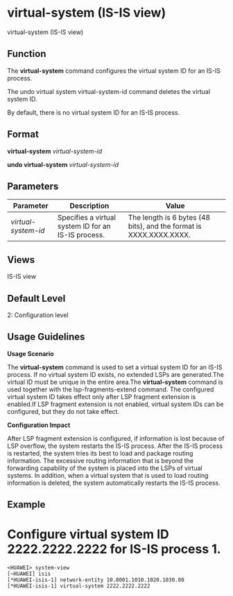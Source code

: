 virtual-system (IS-IS view)
===========================

virtual-system (IS-IS view)

Function
--------



The **virtual-system** command configures the virtual system ID for an IS-IS process.

The undo virtual system virtual-system-id command deletes the virtual system ID.



By default, there is no virtual system ID for an IS-IS process.


Format
------

**virtual-system** *virtual-system-id*

**undo virtual-system** *virtual-system-id*


Parameters
----------

| Parameter | Description | Value |
| --- | --- | --- |
| *virtual-system-id* | Specifies a virtual system ID for an IS-IS process. | The length is 6 bytes (48 bits), and the format is XXXX.XXXX.XXXX. |



Views
-----

IS-IS view


Default Level
-------------

2: Configuration level


Usage Guidelines
----------------

**Usage Scenario**

The **virtual-system** command is used to set a virtual system ID for an IS-IS process. If no virtual system ID exists, no extended LSPs are generated.The virtual ID must be unique in the entire area.The **virtual-system** command is used together with the lsp-fragments-extend command. The configured virtual system ID takes effect only after LSP fragment extension is enabled.If LSP fragment extension is not enabled, virtual system IDs can be configured, but they do not take effect.

**Configuration Impact**

After LSP fragment extension is configured, if information is lost because of LSP overflow, the system restarts the IS-IS process. After the IS-IS process is restarted, the system tries its best to load and package routing information. The excessive routing information that is beyond the forwarding capability of the system is placed into the LSPs of virtual systems. In addition, when a virtual system that is used to load routing information is deleted, the system automatically restarts the IS-IS process.


Example
-------

# Configure virtual system ID 2222.2222.2222 for IS-IS process 1.
```
<HUAWEI> system-view
[~HUAWEI] isis
[*HUAWEI-isis-1] network-entity 10.0001.1010.1020.1030.00
[*HUAWEI-isis-1] virtual-system 2222.2222.2222

```